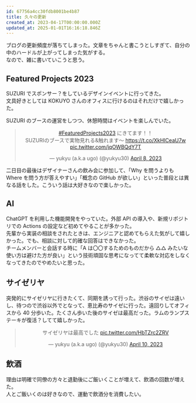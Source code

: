 ```yaml
---
id: 67756a4cc30fdb8001be4b87
title: 久々の更新
created_at: 2023-04-17T00:00:00.000Z
updated_at: 2025-01-01T16:16:18.846Z
---
```


<p>ブログの更新頻度が落ちてしまった。文章をちゃんと書こうとしすぎて、自分の中のハードルが上がってしまった気がする。<br>
なので、雑に書いていこうと思う。</p>
<h2>Featured Projects 2023</h2>
<p>SUZURI でスポンサー？をしているデザインイベントに行ってきた。<br>
文具好きとしては KOKUYO さんのオフィスに行けるのはそれだけで嬉しかった。</p>
<p>SUZURI のブースの運営をしつつ、休憩時間はイベントを楽しんでいた。</p>
<blockquote class="twitter-tweet" data-dnt="true" align="center"><p lang="ja" dir="ltr"><a href="https://twitter.com/hashtag/FeaturedProjects2023?src=hash&amp;ref_src=twsrc%5Etfw">#FeaturedProjects2023</a> にきてます！！<br>SUZURIのブースで実物見れる&amp;触れます〜 <a href="https://t.co/XkHICeaU7w">https://t.co/XkHICeaU7w</a> <a href="https://t.co/jqOWBQdY7T">pic.twitter.com/jqOWBQdY7T</a></p>&mdash; yukyu (a.k.a ugo) (@yukyu30) <a href="https://twitter.com/yukyu30/status/1644580654611591175?ref_src=twsrc%5Etfw">April 8, 2023</a></blockquote>
<script async src="https://platform.twitter.com/widgets.js" charset="utf-8"></script>
<p>二日目の最後はデザイナーさんの飲み会に参加して、「Why を問うよりも Where を問う方が答えやすい」「概念の GitHub が欲しい」といった普段とは異なる話をした。こういう話は大好きなので楽しかった。</p>
<h2>AI</h2>
<p>ChatGPT を利用した機能開発をやっていた。外部 API の導入や、新規リポジトリでの Actions の設定など初めてやることが多かった。<br>
先輩から実装の相談をされたときは、エンジニアと認めてもらえた気がして嬉しかった。でも、相談に対して的確な回答はできなかった。<br>
チームメンバーと会話する時に「A は〇〇するためのものだから △△ みたいな使い方は避けた方が良い」という技術頑固な思考になってて柔軟な対応をしなくなってきたのでやめたいと思った。</p>
<h2>サイゼリヤ</h2>
<p>突発的にサイゼリヤに行きたくて、同期を誘って行った。渋谷のサイゼは遠いし、待つので渋谷以外でとなって、恵比寿のサイゼに行った。遠回りしてオフィスから 40 分歩いた。たくさん歩いた後のサイゼは最高だった。ラムのランプステーキが復活？してて嬉しかった。</p>
<blockquote class="twitter-tweet" data-dnt="true" align="center"><p lang="ja" dir="ltr">サイゼリヤは最高でした <a href="https://t.co/HbTZrc2ZRV">pic.twitter.com/HbTZrc2ZRV</a></p>&mdash; yukyu (a.k.a ugo) (@yukyu30) <a href="https://twitter.com/yukyu30/status/1645412216378884097?ref_src=twsrc%5Etfw">April 10, 2023</a></blockquote>
<script async src="https://platform.twitter.com/widgets.js" charset="utf-8"></script>
<h2>飲酒</h2>
<p>理由は明確で同僚の方々と退勤後にご飯いくことが増えて、飲酒の回数が増えた。<br>
人とご飯いくのは好きなので、運動で飲酒分を消費したい。</p>
